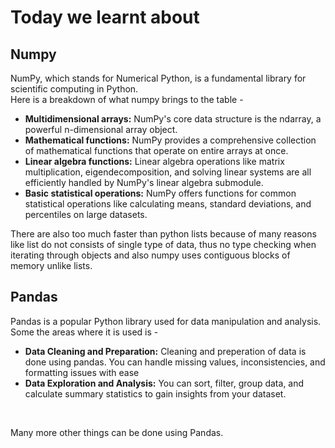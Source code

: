 # Today we learnt about 

## Numpy

NumPy, which stands for Numerical Python, is a fundamental library for scientific computing in Python.<br>
Here is a breakdown of what numpy brings to the table -<br>

- **Multidimensional arrays:** NumPy's core data structure is the ndarray, a powerful n-dimensional array object.
- **Mathematical functions:** NumPy provides a comprehensive collection of mathematical functions that operate on entire arrays at once.
- **Linear algebra functions:** Linear algebra operations like matrix multiplication, eigendecomposition, and solving linear systems are all efficiently handled by NumPy's linear algebra submodule.
- **Basic statistical operations:** NumPy offers functions for common statistical operations like calculating means, standard deviations, and percentiles on large datasets.

There are also too much faster than python lists because of many reasons like list do not consists of single type of data, thus no type checking when iterating through objects and 
also numpy uses contiguous blocks of memory unlike lists.<br>

## Pandas 
Pandas is a popular Python library used for data manipulation and analysis.<br>
Some the areas where it is used is - <br>

- **Data Cleaning and Preparation:** Cleaning and preperation of data is done using pandas. You can handle missing values, inconsistencies, and formatting issues with ease
- **Data Exploration and Analysis:** You can sort, filter, group data, and calculate summary statistics to gain insights from your dataset.
<br>

Many more other things can be done using Pandas.
